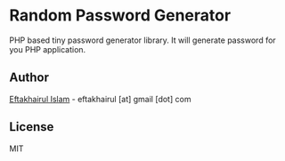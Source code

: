 Random Password Generator
=========

PHP based tiny password generator library. It will generate password for you PHP application.



Author
-----------


 [Eftakhairul Islam] - eftakhairul [at] gmail [dot] com




License
----

MIT



[Eftakhairul Islam]:http://eftakhairul.com/
